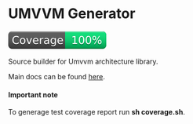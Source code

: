 # UMVVM Generator

![Tests code coverage status](coverage/coverage_badge.svg)

Source builder for Umvvm architecture library.

Main docs can be found [here](../../packages/umvvm/README.md).

#### Important note

To generage test coverage report run <b>sh coverage.sh</b>.